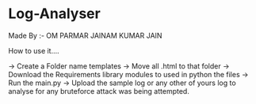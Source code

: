 # Log-Analyser
Made By :-
OM PARMAR JAINAM KUMAR JAIN

How to use it....

->  Create a Folder name templates
->  Move all .html to that folder
->  Download the Requirements library modules to used in python the files 
->  Run the main.py
->  Upload the sample log or any other of yours log to analyse for any bruteforce attack was being attempted.
